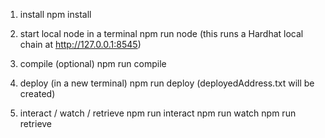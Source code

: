 1) install
npm install

2) start local node in a terminal
npm run node
(this runs a Hardhat local chain at http://127.0.0.1:8545)

3) compile (optional)
npm run compile

4) deploy (in a new terminal)
npm run deploy
(deployedAddress.txt will be created)

5) interact / watch / retrieve
npm run interact
npm run watch
npm run retrieve
